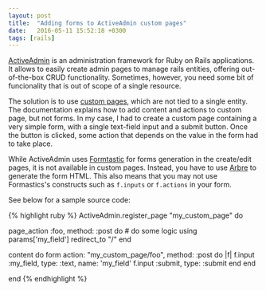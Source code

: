 ```yaml
---
layout: post
title:  "Adding forms to ActiveAdmin custom pages"
date:   2016-05-11 15:52:18 +0300
tags: [rails]
---
```


[ActiveAdmin][activeadmin] is an administration framework for Ruby on Rails applications. It allows to easily create admin pages to manage rails entities, offering out-of-the-box CRUD functionality.
Sometimes, however, you need some bit of funcionality that is out of scope of a single resource.
<!-- more -->

The solution is to use [custom pages][activeadmin-custompages], which are not tied to
a single entity. The documentation explains how to add content and actions to custom page, but not forms. In my case, I had to create a custom page containing a very simple form,
with a single text-field input and a submit button. Once the button is clicked, some action that depends on the value in the form had to take place.


While ActiveAdmin uses [Formtastic] for forms generation in the create/edit pages, it is not available in custom pages. Instead, you have to use [Arbre] to generate the form HTML. This also means
that you may not use Formastics's constructs such as `f.inputs` or `f.actions` in your form.

See below for a sample source code:

{% highlight ruby %}
ActiveAdmin.register_page "my_custom_page" do

  page_action :foo, method: :post do
    # do some logic using params['my_field']
    redirect_to "/"
  end

  content do
    form action: "my_custom_page/foo", method: :post do |f|
      f.input :my_field, type: :text, name: 'my_field'
      f.input :submit, type: :submit
    end
  end

end
{% endhighlight %}

[activeadmin]: http://activeadmin.info
[activeadmin-custompages]: http://activeadmin.info/docs/10-custom-pages.html
[Formtastic]: https://github.com/justinfrench/formtastic
[Arbre]: https://github.com/activeadmin/arbre
